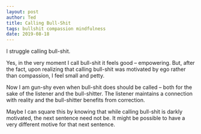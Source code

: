 ```yaml
---
layout: post
author: Ted
title: Calling Bull-Shit
tags: bullshit compassion mindfulness
date: 2019-08-18
---
```

I struggle calling bull-shit.

Yes, in the very moment I call bull-shit it feels good – empowering. But, after the fact, upon realizing that calling bull-shit was motivated by ego rather than compassion, I feel small and petty.

Now I am gun-shy even when bull-shit does should be called – both for the sake of the listener and the bull-shitter. The listener maintains a connection with reality and the bull-shitter benefits from correction.   

Maybe I can square this by knowing that while calling bull-shit is darkly motivated, the next sentence need not be. It might be possible to have a very different motive for that next sentence.
